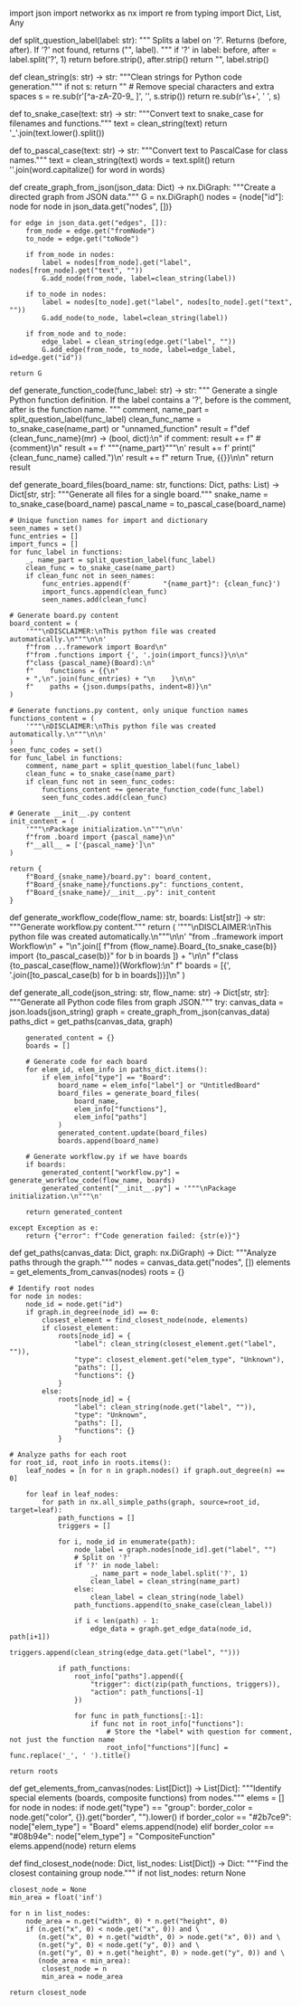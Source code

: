 import json
import networkx as nx
import re
from typing import Dict, List, Any

def split_question_label(label: str):
    """
    Splits a label on '?'. Returns (before, after).
    If '?' not found, returns ("", label).
    """
    if '?' in label:
        before, after = label.split('?', 1)
        return before.strip(), after.strip()
    return "", label.strip()

def clean_string(s: str) -> str:
    """Clean strings for Python code generation."""
    if not s:
        return ""
    # Remove special characters and extra spaces
    s = re.sub(r'[^a-zA-Z0-9_ ]', '', s.strip())
    return re.sub(r'\s+', ' ', s)

def to_snake_case(text: str) -> str:
    """Convert text to snake_case for filenames and functions."""
    text = clean_string(text)
    return '_'.join(text.lower().split())

def to_pascal_case(text: str) -> str:
    """Convert text to PascalCase for class names."""
    text = clean_string(text)
    words = text.split()
    return ''.join(word.capitalize() for word in words)

def create_graph_from_json(json_data: Dict) -> nx.DiGraph:
    """Create a directed graph from JSON data."""
    G = nx.DiGraph()
    nodes = {node["id"]: node for node in json_data.get("nodes", [])}
    
    for edge in json_data.get("edges", []):
        from_node = edge.get("fromNode")
        to_node = edge.get("toNode")
        
        if from_node in nodes:
            label = nodes[from_node].get("label", nodes[from_node].get("text", ""))
            G.add_node(from_node, label=clean_string(label))
            
        if to_node in nodes:
            label = nodes[to_node].get("label", nodes[to_node].get("text", ""))
            G.add_node(to_node, label=clean_string(label))
        
        if from_node and to_node:
            edge_label = clean_string(edge.get("label", ""))
            G.add_edge(from_node, to_node, label=edge_label, id=edge.get("id"))

    return G

def generate_function_code(func_label: str) -> str:
    """
    Generate a single Python function definition.
    If the label contains a '?', before is the comment, after is the function name.
    """
    comment, name_part = split_question_label(func_label)
    clean_func_name = to_snake_case(name_part) or "unnamed_function"
    result = f"def {clean_func_name}(mr) -> (bool, dict):\n"
    if comment:
        result += f"    # {comment}\n"
    result += f'    """{name_part}"""\n'
    result += f'    print("{clean_func_name} called.")\n'
    result += f"    return True, {{}}\n\n"
    return result

def generate_board_files(board_name: str, functions: Dict, paths: List) -> Dict[str, str]:
    """Generate all files for a single board."""
    snake_name = to_snake_case(board_name)
    pascal_name = to_pascal_case(board_name)

    # Unique function names for import and dictionary
    seen_names = set()
    func_entries = []
    import_funcs = []
    for func_label in functions:
        _, name_part = split_question_label(func_label)
        clean_func = to_snake_case(name_part)
        if clean_func not in seen_names:
            func_entries.append(f'        "{name_part}": {clean_func}')
            import_funcs.append(clean_func)
            seen_names.add(clean_func)
    
    # Generate board.py content
    board_content = (
        '"""\nDISCLAIMER:\nThis python file was created automatically.\n"""\n\n'
        f"from ...framework import Board\n"
        f"from .functions import {', '.join(import_funcs)}\n\n"
        f"class {pascal_name}(Board):\n"
        f"    functions = {{\n"
        + ",\n".join(func_entries) + "\n    }\n\n"
        f"    paths = {json.dumps(paths, indent=8)}\n"
    )

    # Generate functions.py content, only unique function names
    functions_content = (
        '"""\nDISCLAIMER:\nThis python file was created automatically.\n"""\n\n'
    )
    seen_func_codes = set()
    for func_label in functions:
        comment, name_part = split_question_label(func_label)
        clean_func = to_snake_case(name_part)
        if clean_func not in seen_func_codes:
            functions_content += generate_function_code(func_label)
            seen_func_codes.add(clean_func)

    # Generate __init__.py content
    init_content = (
        '"""\nPackage initialization.\n"""\n\n'
        f"from .board import {pascal_name}\n"
        f"__all__ = ['{pascal_name}']\n"
    )
    
    return {
        f"Board_{snake_name}/board.py": board_content,
        f"Board_{snake_name}/functions.py": functions_content,
        f"Board_{snake_name}/__init__.py": init_content
    }

def generate_workflow_code(flow_name: str, boards: List[str]) -> str:
    """Generate workflow.py content."""
    return (
        '"""\nDISCLAIMER:\nThis python file was created automatically.\n"""\n\n'
        "from ..framework import Workflow\n"
        + "\n".join([
            f"from {flow_name}.Board_{to_snake_case(b)} import {to_pascal_case(b)}"
            for b in boards
        ]) + "\n\n"
        f"class {to_pascal_case(flow_name)}(Workflow):\n"
        f"    boards = [{', '.join([to_pascal_case(b) for b in boards])}]\n"
    )

def generate_all_code(json_string: str, flow_name: str) -> Dict[str, str]:
    """Generate all Python code files from graph JSON."""
    try:
        canvas_data = json.loads(json_string)
        graph = create_graph_from_json(canvas_data)
        paths_dict = get_paths(canvas_data, graph)
        
        generated_content = {}
        boards = []

        # Generate code for each board
        for elem_id, elem_info in paths_dict.items():
            if elem_info["type"] == "Board":
                board_name = elem_info["label"] or "UntitledBoard"
                board_files = generate_board_files(
                    board_name,
                    elem_info["functions"],
                    elem_info["paths"]
                )
                generated_content.update(board_files)
                boards.append(board_name)

        # Generate workflow.py if we have boards
        if boards:
            generated_content["workflow.py"] = generate_workflow_code(flow_name, boards)
            generated_content["__init__.py"] = '"""\nPackage initialization.\n"""\n'

        return generated_content

    except Exception as e:
        return {"error": f"Code generation failed: {str(e)}"}

def get_paths(canvas_data: Dict, graph: nx.DiGraph) -> Dict:
    """Analyze paths through the graph."""
    nodes = canvas_data.get("nodes", [])
    elements = get_elements_from_canvas(nodes)
    roots = {}
    
    # Identify root nodes
    for node in nodes:
        node_id = node.get("id")
        if graph.in_degree(node_id) == 0:
            closest_element = find_closest_node(node, elements)
            if closest_element:
                roots[node_id] = {
                    "label": clean_string(closest_element.get("label", "")),
                    "type": closest_element.get("elem_type", "Unknown"),
                    "paths": [],
                    "functions": {}
                }
            else:
                roots[node_id] = {
                    "label": clean_string(node.get("label", "")),
                    "type": "Unknown",
                    "paths": [],
                    "functions": {}
                }

    # Analyze paths for each root
    for root_id, root_info in roots.items():
        leaf_nodes = [n for n in graph.nodes() if graph.out_degree(n) == 0]
        
        for leaf in leaf_nodes:
            for path in nx.all_simple_paths(graph, source=root_id, target=leaf):
                path_functions = []
                triggers = []
                
                for i, node_id in enumerate(path):
                    node_label = graph.nodes[node_id].get("label", "")
                    # Split on '?'
                    if '?' in node_label:
                        _, name_part = node_label.split('?', 1)
                        clean_label = clean_string(name_part)
                    else:
                        clean_label = clean_string(node_label)
                    path_functions.append(to_snake_case(clean_label))
                    
                    if i < len(path) - 1:
                        edge_data = graph.get_edge_data(node_id, path[i+1])
                        triggers.append(clean_string(edge_data.get("label", "")))

                if path_functions:
                    root_info["paths"].append({
                        "trigger": dict(zip(path_functions, triggers)),
                        "action": path_functions[-1]
                    })
                    
                    for func in path_functions[:-1]:
                        if func not in root_info["functions"]:
                            # Store the *label* with question for comment, not just the function name
                            root_info["functions"][func] = func.replace('_', ' ').title()

    return roots

def get_elements_from_canvas(nodes: List[Dict]) -> List[Dict]:
    """Identify special elements (boards, composite functions) from nodes."""
    elems = []
    for node in nodes:
        if node.get("type") == "group":
            border_color = node.get("color", {}).get("border", "").lower()
            if border_color == "#2b7ce9":
                node["elem_type"] = "Board"
                elems.append(node)
            elif border_color == "#08b94e":
                node["elem_type"] = "CompositeFunction"
                elems.append(node)
    return elems

def find_closest_node(node: Dict, list_nodes: List[Dict]) -> Dict:
    """Find the closest containing group node."""
    if not list_nodes:
        return None
    
    closest_node = None
    min_area = float('inf')
    
    for n in list_nodes:
        node_area = n.get("width", 0) * n.get("height", 0)
        if (n.get("x", 0) < node.get("x", 0)) and \
           (n.get("x", 0) + n.get("width", 0) > node.get("x", 0)) and \
           (n.get("y", 0) < node.get("y", 0)) and \
           (n.get("y", 0) + n.get("height", 0) > node.get("y", 0)) and \
           (node_area < min_area):
            closest_node = n
            min_area = node_area
    
    return closest_node
